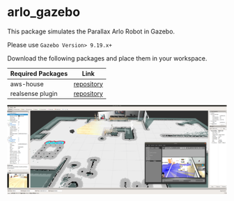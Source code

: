 # arlo_gazebo
This package simulates the Parallax Arlo Robot in Gazebo. 

Please use `Gazebo Version> 9.19.x+`

Download the following packages and place them in your workspace.

|Required Packages    |  Link                                                                                   |
|--------------       | ----------                                                                              |
| aws-house            | [repository](https://github.com/aws-robotics/aws-robomaker-small-house-world)          |
| realsense plugin    | [repository](https://github.com/pal-robotics/realsense_gazebo_plugin)                   |


![This is an image](/resources/images/rviz_gazebo.png)
